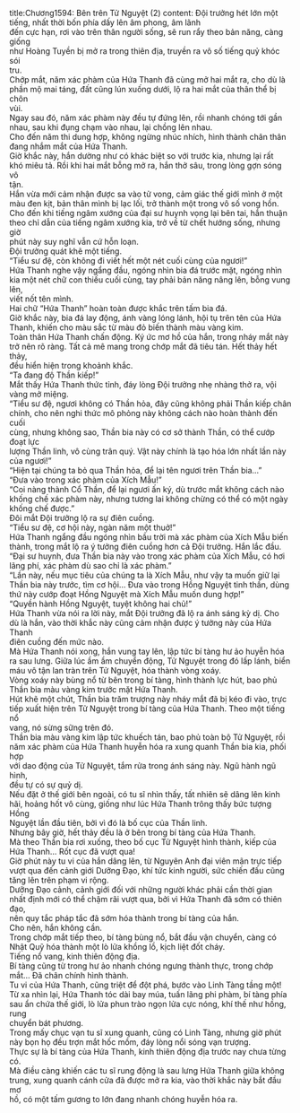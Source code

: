 title:Chương1594: Bên trên Tử Nguyệt (2)
content:
Đội trưởng hét lớn một tiếng, nhất thời bốn phía dấy lên âm phong, âm lãnh<br>đến cực hạn, rơi vào trên thân người sống, sẽ run rẩy theo bản năng, càng giống<br>như Hoàng Tuyền bị mở ra trong thiên địa, truyền ra vô số tiếng quỷ khóc sói<br>tru.<br>Chớp mắt, năm xác phàm của Hứa Thanh đã cùng mở hai mắt ra, cho dù là<br>phần mộ mai táng, đất cũng lún xuống dưới, lộ ra hai mắt của thân thể bị chôn<br>vùi.<br>Ngay sau đó, năm xác phàm này đều tự đứng lên, rồi nhanh chóng tới gần<br>nhau, sau khi đụng chạm vào nhau, lại chồng lên nhau.<br>Cho đến năm thi dung hợp, không ngừng nhúc nhích, hình thành chân thân<br>đang nhắm mắt của Hứa Thanh.<br>Giờ khắc này, hắn dường như có khác biệt so với trước kia, nhưng lại rất<br>khó miêu tả. Rồi khi hai mắt bỗng mở ra, hắn thở sâu, trong lòng gợn sóng vô<br>tận.<br>Hắn vừa mới cảm nhận được sa vào tử vong, cảm giác thế giới mình ở một<br>màu đen kịt, bản thân mình bị lạc lối, trở thành một trong vô số vong hồn.<br>Cho đến khi tiếng ngâm xướng của đại sư huynh vọng lại bên tai, hắn thuận<br>theo chỉ dẫn của tiếng ngâm xướng kia, trở về từ chết hướng sống, nhưng giờ<br>phút này suy nghĩ vẫn cứ hỗn loạn.<br>Đội trưởng quát khẽ một tiếng.<br>“Tiểu sư đệ, còn không đi viết hết một nét cuối cùng của ngươi!”<br>Hứa Thanh nghe vậy ngẩng đầu, ngóng nhìn bia đá trước mặt, ngóng nhìn<br>kia một nét chữ con thiếu cuối cùng, tay phải bản năng nâng lên, bỗng vung lên,<br>viết nốt tên mình.<br>Hai chữ “Hứa Thanh” hoàn toàn được khắc trên tấm bia đá.<br>Giờ khắc này, bia đá lay động, ánh vàng lóng lánh, hội tụ trên tên của Hứa<br>Thanh, khiến cho màu sắc từ màu đỏ biến thành màu vàng kim.<br>Toàn thân Hứa Thanh chấn động. Ký ức mơ hồ của hắn, trong nháy mắt này<br>trở nên rõ ràng. Tất cả mê mang trong chớp mắt đã tiêu tán. Hết thảy hết thảy,<br>đều hiển hiện trong khoảnh khắc.<br>“Ta đang độ Thần kiếp!”<br>Mắt thấy Hứa Thanh thức tỉnh, đáy lòng Đội trưởng nhẹ nhàng thở ra, vội<br>vàng mở miệng.<br>“Tiểu sư đệ, ngươi không có Thần hỏa, đây cũng không phải Thần kiếp chân<br>chính, cho nên nghi thức mô phỏng này không cách nào hoàn thành đến cuối<br>cùng, nhưng không sao, Thần bia này có cơ sở thành Thần, có thể cướp đoạt lực<br>lượng Thần linh, vô cùng trân quý. Vật này chính là tạo hóa lớn nhất lần này<br>của ngươi!”<br>“Hiện tại chúng ta bỏ qua Thần hỏa, để lại tên ngươi trên Thần bia…”<br>“Đưa vào trong xác phàm của Xích Mẫu!”<br>“Coi nàng thành Cổ Thần, để lại ngươi ấn ký, dù trước mắt không cách nào<br>khống chế xác phàm này, nhưng tương lai không chừng có thể có một ngày<br>khống chế được.”<br>Đôi mắt Đội trưởng lộ ra sự điên cuồng.<br>“Tiểu sư đệ, cơ hội này, ngàn năm một thuở!”<br>Hứa Thanh ngẩng đầu ngóng nhìn bầu trời mà xác phàm của Xích Mẫu biến<br>thành, trong mắt lộ ra ý tưởng điên cuồng hơn cả Đội trưởng. Hắn lắc đầu.<br>“Đại sư huynh, đưa Thần bia này vào trong xác phàm của Xích Mẫu, có hơi<br>lãng phí, xác phàm dù sao chỉ là xác phàm.”<br>“Lần này, nếu mục tiêu của chúng ta là Xích Mẫu, như vậy ta muốn giữ lại<br>Thần bia này trước, tìm cơ hội… Đưa vào trong Hồng Nguyệt tinh thần, dùng<br>thứ này cướp đoạt Hồng Nguyệt mà Xích Mẫu muốn dung hợp!”<br>“Quyền hành Hồng Nguyệt, tuyệt không hai chủ!”<br>Hứa Thanh vừa nói ra lời này, mắt Đội trưởng đã lộ ra ánh sáng kỳ dị. Cho<br>dù là hắn, vào thời khắc này cũng cảm nhận được ý tưởng này của Hứa Thanh<br>điên cuồng đến mức nào.<br>Mà Hứa Thanh nói xong, hắn vung tay lên, lập tức bí tàng hư ảo huyễn hóa<br>ra sau lưng. Giữa lúc ầm ầm chuyển động, Tử Nguyệt trong đó lấp lánh, biển<br>máu vô tận lan tràn trên Tử Nguyệt, hóa thành vòng xoáy.<br>Vòng xoáy này bùng nổ từ bên trong bí tàng, hình thành lực hút, bao phủ<br>Thần bia màu vàng kim trước mặt Hứa Thanh.<br>Hút khẽ một chút, Thần bia trăm trượng này nháy mắt đã bị kéo đi vào, trực<br>tiếp xuất hiện trên Tử Nguyệt trong bí tàng của Hứa Thanh. Theo một tiếng nổ<br>vang, nó sừng sững trên đó.<br>Thần bia màu vàng kim lập tức khuếch tán, bao phủ toàn bộ Tử Nguyệt, rồi<br>năm xác phàm của Hứa Thanh huyễn hóa ra xung quanh Thần bia kia, phối hợp<br>với dao động của Tử Nguyệt, tắm rửa trong ánh sáng này. Ngũ hành ngũ hình,<br>đều tự có sự quỷ dị.<br>Nếu đặt ở thế giới bên ngoài, có tu sĩ nhìn thấy, tất nhiên sẽ dâng lên kinh<br>hãi, hoảng hốt vô cùng, giống như lúc Hứa Thanh trông thấy bức tượng Hồng<br>Nguyệt lần đầu tiên, bởi vì đó là bố cục của Thần linh.<br>Nhưng bây giờ, hết thảy đều là ở bên trong bí tàng của Hứa Thanh.<br>Mà theo Thần bia rơi xuống, theo bố cục Tử Nguyệt hình thành, kiếp của<br>Hứa Thanh… Rốt cục đã vượt qua!<br>Giờ phút này tu vi của hắn dâng lên, từ Nguyên Anh đại viên mãn trực tiếp<br>vượt qua đến cảnh giới Dưỡng Đạo, khí tức kinh người, sức chiến đấu cũng<br>tăng lên trên phạm vi rộng.<br>Dưỡng Đạo cảnh, cảnh giới đối với những người khác phải cần thời gian<br>nhất định mới có thể chậm rãi vượt qua, bởi vì Hứa Thanh đã sớm có thiên đạo,<br>nên quy tắc pháp tắc đã sớm hóa thành trong bí tàng của hắn.<br>Cho nên, hắn không cần.<br>Trong chớp mắt tiếp theo, bí tàng bùng nổ, bắt đầu vận chuyển, càng có<br>Nhật Quỹ hóa thành một lò lửa khồng lồ, kịch liệt đốt cháy.<br>Tiếng nổ vang, kinh thiên động địa.<br>Bí tàng cũng từ trong hư ảo nhanh chóng ngưng thành thực, trong chớp<br>mắt… Đã chân chính hình thành.<br>Tu vi của Hứa Thanh, cũng triệt để đột phá, bước vào Linh Tàng tầng một!<br>Từ xa nhìn lại, Hứa Thanh tóc dài bay múa, tuấn lãng phi phàm, bí tàng phía<br>sau ẩn chứa thế giới, lò lửa phun trào ngọn lửa cực nóng, khí thế như hồng, rung<br>chuyển bát phương.<br>Trong mấy chục vạn tu sĩ xung quanh, cũng có Linh Tàng, nhưng giờ phút<br>này bọn họ đều trợn mắt hốc mồm, đáy lòng nổi sóng vạn trượng.<br>Thực sự là bí tàng của Hứa Thanh, kinh thiên động địa trước nay chưa từng<br>có.<br>Mà điều càng khiến các tu sĩ rung động là sau lưng Hứa Thanh giữa không<br>trung, xung quanh cánh cửa đã được mở ra kia, vào thời khắc này bắt đầu mơ<br>hồ, có một tấm gương to lớn đang nhanh chóng huyễn hóa ra.